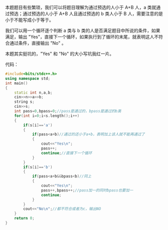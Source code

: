 本题题目有些繁琐，我们可以将题目理解为通过预选的人小于 A+B 人，a 类就通过预选；通过预选的人小于 A+B 人且通过预选的 b 类人小于 B 人，需要注意的是小于不能写成小于等于。

我们可以用一个循环逐个判断 a 类与 b 类的人是否满足题目中所说的条件，如果满足，输出 "Yes"，直接下一个循环，如果执行到了循环的末尾，就表明这人不符合通过条件，直接输出 "No" 。

本题其实挺坑的，"Yes" 和 "No" 的大小写坑我红一片。

代码：

```cpp
#include<bits/stdc++.h>
using namespace std;
int main()
{
    static int n,a,b;
    cin>>n>>a>>b;
    string s;
    cin>>s;
    int pass=0,bpass=0;//pass是通过的，bpass是通过的b类 
    for(int i=0;i<s.length();i++)
    {
    	if(s[i]=='a')
    	{
    		if(pass<a+b)//通过的还小于a+b，表明加上该人就不能再通过了 
    		{
    			cout<<"Yes\n";
    			pass++;
    			continue;//直接下一个循环 
			}
		}
		if(s[i]=='b')
		{
			if(pass<a+b&&bpass<b)//同上 
			{
				cout<<"Yes\n";
				pass++,bpass++;//pass加一的同时bpass也要加一 
				continue;
			}
		}
		cout<<"No\n";//都不符合或者为c，输出NO 
	}
    return 0;
}
```
